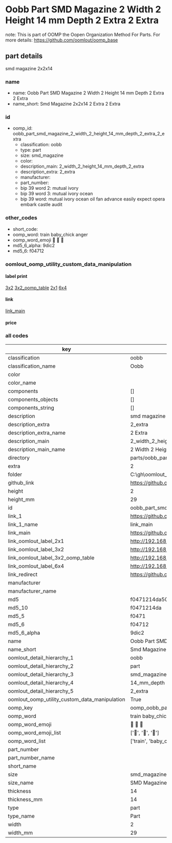 # Oobb Part SMD Magazine 2 Width 2 Height 14 mm Depth 2 Extra 2 Extra  

note: This is part of OOMP the Oopen Organization Method For Parts. For more details: https://github.com/oomlout/oomp_base

##  part details
  



smd magazine 2x2x14



### name
* name: Oobb Part SMD Magazine 2 Width 2 Height 14 mm Depth 2 Extra 2 Extra
* name_short: Smd Magazine 2x2x14 2 Extra 2 Extra
### id
* oomp_id: oobb_part_smd_magazine_2_width_2_height_14_mm_depth_2_extra_2_extra
  * classification: oobb
  * type: part
  * size: smd_magazine
  * color: 
  * description_main: 2_width_2_height_14_mm_depth_2_extra
  * description_extra: 2_extra
  * manufacturer: 
  * part_number: 
  * bip 39 word 2: mutual ivory
  * bip 39 word 3: mutual ivory ocean
  * bip 39 word: mutual ivory ocean oil fan advance easily expect opera embark castle audit

### other_codes
* short_code: 
* oomp_word: train baby_chick anger
* oomp_word_emoji :train: :baby_chick: :anger:
* md5_6_alpha: 9dic2
* md5_6: f04712






### oomlout_oomp_utility_custom_data_manipulation
#### label print
[3x2](http://192.168.1.245:1112/?label=oomp%209dic2)
[3x2_oomp_table](http://192.168.1.108:1112/?label=oomp%209dic2)
[2x1](http://192.168.1.242:1112/?label=oomp%209dic2)
[6x4](http://192.168.1.55:1112/?label=oomp%209dic2)    

#### link

[link_main](https://github.com/oomlout/oomlout_oobb_version_4_generated_parts/tree/main/navigation_oomp/oobb/part/smd_magazine/2_width_2_height_14_mm_depth_2_extra/2_extra/part)                              

#### price







### all codes 
| key | value |  
| --- | --- |  
| classification | oobb |  
| classification_name | Oobb |  
| color |  |  
| color_name |  |  
| components | [] |  
| components_objects | [] |  
| components_string | [] |  
| description | smd magazine 2x2x14 |  
| description_extra | 2_extra |  
| description_extra_name | 2 Extra |  
| description_main | 2_width_2_height_14_mm_depth_2_extra |  
| description_main_name | 2 Width 2 Height 14 mm Depth 2 Extra |  
| directory | parts/oobb_part_smd_magazine_2_width_2_height_14_mm_depth_2_extra_2_extra |  
| extra | 2 |  
| folder | C:\gh\oomlout_oobb_version_4_generated_parts\parts\oobb_part_smd_magazine_2_width_2_height_14_mm_depth_2_extra_2_extra |  
| github_link | https://github.com/oomlout/oomlout_oomp_part_src/tree/main/parts/oobb_part_smd_magazine_2_width_2_height_14_mm_depth_2_extra_2_extra |  
| height | 2 |  
| height_mm | 29 |  
| id | oobb_part_smd_magazine_2_width_2_height_14_mm_depth_2_extra_2_extra |  
| link_1 | https://github.com/oomlout/oomlout_oobb_version_4_generated_parts/tree/main/navigation_oomp/oobb/part/smd_magazine/2_width_2_height_14_mm_depth_2_extra/2_extra/part |  
| link_1_name | link_main |  
| link_main | https://github.com/oomlout/oomlout_oobb_version_4_generated_parts/tree/main/navigation_oomp/oobb/part/smd_magazine/2_width_2_height_14_mm_depth_2_extra/2_extra/part |  
| link_oomlout_label_2x1 | http://192.168.1.242:1112/?label=oomp%209dic2 |  
| link_oomlout_label_3x2 | http://192.168.1.245:1112/?label=oomp%209dic2 |  
| link_oomlout_label_3x2_oomp_table | http://192.168.1.108:1112/?label=oomp%209dic2 |  
| link_oomlout_label_6x4 | http://192.168.1.55:1112/?label=oomp%209dic2 |  
| link_redirect | https://github.com/oomlout/oomlout_oobb_version_4_generated_parts/tree/main/parts/oobb_smd_magazine_02_02_14_nm_12_mm_tape_width_2_mm_tape_thickness_ex_2 |  
| manufacturer |  |  
| manufacturer_name |  |  
| md5 | f0471214da5048b00fa9699d31ddbc91 |  
| md5_10 | f0471214da |  
| md5_5 | f0471 |  
| md5_6 | f04712 |  
| md5_6_alpha | 9dic2 |  
| name | Oobb Part SMD Magazine 2 Width 2 Height 14 mm Depth 2 Extra 2 Extra |  
| name_short | Smd Magazine 2x2x14 2 Extra 2 Extra |  
| oomlout_detail_hierarchy_1 | oobb |  
| oomlout_detail_hierarchy_2 | part |  
| oomlout_detail_hierarchy_3 | smd_magazine |  
| oomlout_detail_hierarchy_4 | 14_mm_depth |  
| oomlout_detail_hierarchy_5 | 2_extra |  
| oomlout_oomp_utility_custom_data_manipulation | True |  
| oomp_key | oomp_oobb_part_smd_magazine_2_width_2_height_14_mm_depth_2_extra_2_extra |  
| oomp_word | train baby_chick anger |  
| oomp_word_emoji | :train: :baby_chick: :anger: |  
| oomp_word_emoji_list | [':train:', ':baby_chick:', ':anger:'] |  
| oomp_word_list | ['train', 'baby_chick', 'anger'] |  
| part_number |  |  
| part_number_name |  |  
| short_name |  |  
| size | smd_magazine |  
| size_name | SMD Magazine |  
| thickness | 14 |  
| thickness_mm | 14 |  
| type | part |  
| type_name | Part |  
| width | 2 |  
| width_mm | 29 |  
